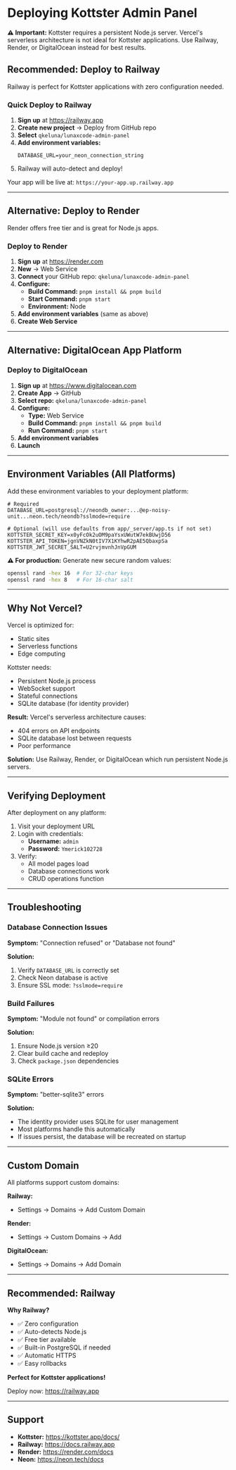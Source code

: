 # Deploying Kottster Admin Panel

**⚠️ Important:** Kottster requires a persistent Node.js server. Vercel's serverless architecture is not ideal for Kottster applications. Use Railway, Render, or DigitalOcean instead for best results.

## Recommended: Deploy to Railway

Railway is perfect for Kottster applications with zero configuration needed.

### Quick Deploy to Railway

1. **Sign up** at https://railway.app
2. **Create new project** → Deploy from GitHub repo
3. **Select** `qkeluna/lunaxcode-admin-panel`
4. **Add environment variables:**
   ```
   DATABASE_URL=your_neon_connection_string
   ```
5. Railway will auto-detect and deploy!

Your app will be live at: `https://your-app.up.railway.app`

---

## Alternative: Deploy to Render

Render offers free tier and is great for Node.js apps.

### Deploy to Render

1. **Sign up** at https://render.com
2. **New** → Web Service
3. **Connect** your GitHub repo: `qkeluna/lunaxcode-admin-panel`
4. **Configure:**
   - **Build Command:** `pnpm install && pnpm build`
   - **Start Command:** `pnpm start`
   - **Environment:** Node
5. **Add environment variables** (same as above)
6. **Create Web Service**

---

## Alternative: DigitalOcean App Platform

### Deploy to DigitalOcean

1. **Sign up** at https://www.digitalocean.com
2. **Create App** → GitHub
3. **Select repo:** `qkeluna/lunaxcode-admin-panel`
4. **Configure:**
   - **Type:** Web Service
   - **Build Command:** `pnpm install && pnpm build`
   - **Run Command:** `pnpm start`
5. **Add environment variables**
6. **Launch**

---

## Environment Variables (All Platforms)

Add these environment variables to your deployment platform:

```env
# Required
DATABASE_URL=postgresql://neondb_owner:...@ep-noisy-unit...neon.tech/neondb?sslmode=require

# Optional (will use defaults from app/_server/app.ts if not set)
KOTTSTER_SECRET_KEY=x0yFcOk2uOM9paYsxUWutW7ekBUwjD56
KOTTSTER_API_TOKEN=jgnVNZkN0tIV7X1KYhwR2pAE5QbaxpSa
KOTTSTER_JWT_SECRET_SALT=U2rvjmvnhJnVpGUM
```

**⚠️ For production:** Generate new secure random values:
```bash
openssl rand -hex 16  # For 32-char keys
openssl rand -hex 8   # For 16-char salt
```

---

## Why Not Vercel?

Vercel is optimized for:
- Static sites
- Serverless functions
- Edge computing

Kottster needs:
- Persistent Node.js process
- WebSocket support
- Stateful connections
- SQLite database (for identity provider)

**Result:** Vercel's serverless architecture causes:
- 404 errors on API endpoints
- SQLite database lost between requests
- Poor performance

**Solution:** Use Railway, Render, or DigitalOcean which run persistent Node.js servers.

---

## Verifying Deployment

After deployment on any platform:

1. Visit your deployment URL
2. Login with credentials:
   - **Username:** `admin`
   - **Password:** `Ymerick102728`
3. Verify:
   - All model pages load
   - Database connections work
   - CRUD operations function

---

## Troubleshooting

### Database Connection Issues

**Symptom:** "Connection refused" or "Database not found"

**Solution:**
1. Verify `DATABASE_URL` is correctly set
2. Check Neon database is active
3. Ensure SSL mode: `?sslmode=require`

### Build Failures

**Symptom:** "Module not found" or compilation errors

**Solution:**
1. Ensure Node.js version ≥20
2. Clear build cache and redeploy
3. Check `package.json` dependencies

### SQLite Errors

**Symptom:** "better-sqlite3" errors

**Solution:**
- The identity provider uses SQLite for user management
- Most platforms handle this automatically
- If issues persist, the database will be recreated on startup

---

## Custom Domain

All platforms support custom domains:

**Railway:**
- Settings → Domains → Add Custom Domain

**Render:**
- Settings → Custom Domains → Add

**DigitalOcean:**
- Settings → Domains → Add Domain

---

## Recommended: Railway

**Why Railway?**
- ✅ Zero configuration
- ✅ Auto-detects Node.js
- ✅ Free tier available
- ✅ Built-in PostgreSQL if needed
- ✅ Automatic HTTPS
- ✅ Easy rollbacks

**Perfect for Kottster applications!**

Deploy now: https://railway.app

---

## Support

- **Kottster:** https://kottster.app/docs/
- **Railway:** https://docs.railway.app
- **Render:** https://render.com/docs
- **Neon:** https://neon.tech/docs

